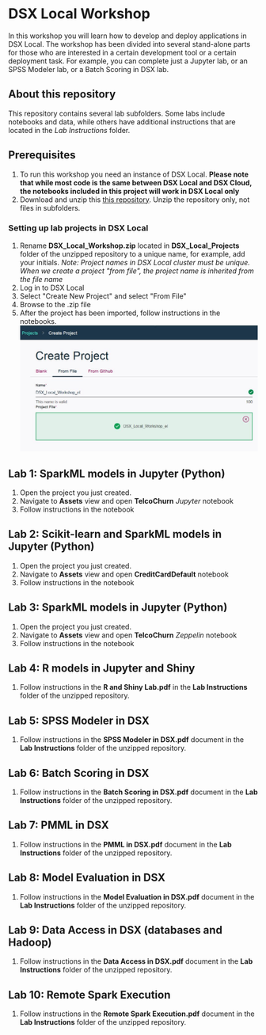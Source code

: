 # DSX Local Workshop
In this workshop you will learn how to develop and deploy applications in DSX Local. The workshop has been divided into several stand-alone parts for those who are interested in a certain development tool or a certain deployment task. For example, you can complete just a Jupyter lab, or an SPSS Modeler lab, or a Batch Scoring in DSX lab.  

## About this repository
This repository contains several lab subfolders. Some labs include notebooks and data, while others have additional instructions that are located in the *Lab Instructions* folder. 

## Prerequisites
1. To run this workshop you need an instance of DSX Local. **Please note that while most code is the same between DSX Local and DSX Cloud, the notebooks included in this project will work in DSX Local only**
2. Download and unzip this [this repository](https://codeload.github.com/elenalowery/DSX_Local_Workshop/zip/master). Unzip the repository only, not files in subfolders. 

### Setting up lab projects in DSX Local
1. Rename **DSX_Local_Workshop.zip** located in **DSX_Local_Projects** folder of the unzipped repository to a unique name, for example, add your initials.    *Note: Project names in DSX Local cluster must be unique. When we create a project "from file", the project name is inherited from the file name* 
2. Log in to DSX Local
3. Select "Create New Project" and select "From File"
4. Browse to the .zip file
5. After the project has been imported, follow instructions in the notebooks.
![ProjectFromFile](/img/CreateProjectFromFile.JPG?raw=true)

## Lab 1: SparkML models in Jupyter (Python)
1. Open the project you just created. 
2. Navigate to **Assets** view and open **TelcoChurn** *Jupyter* notebook
3. Follow instructions in the notebook

## Lab 2: Scikit-learn and SparkML models in Jupyter (Python)
1. Open the project you just created. 
2. Navigate to **Assets** view and open **CreditCardDefault** notebook
3. Follow instructions in the notebook

## Lab 3: SparkML models in Jupyter (Python)
1. Open the project you just created. 
2. Navigate to **Assets** view and open **TelcoChurn** *Zeppelin* notebook
3. Follow instructions in the notebook

## Lab 4: R models in Jupyter and Shiny
1. Follow instructions in the **R and Shiny Lab.pdf** in the **Lab Instructions** folder of the unzipped repository. 

## Lab 5: SPSS Modeler in DSX
1. Follow instructions in the **SPSS Modeler in DSX.pdf** document in the **Lab Instructions** folder of the unzipped repository. 

## Lab 6: Batch Scoring in DSX
1. Follow instructions in the **Batch Scoring in DSX.pdf** document in the **Lab Instructions** folder of the unzipped repository. 

## Lab 7: PMML in DSX
1. Follow instructions in the **PMML in DSX.pdf** document in the **Lab Instructions** folder of the unzipped repository. 

## Lab 8: Model Evaluation in DSX
1. Follow instructions in the **Model Evaluation in DSX.pdf** document in the **Lab Instructions** folder of the unzipped repository. 

## Lab 9: Data Access in DSX (databases and Hadoop)
1. Follow instructions in the **Data Access in DSX.pdf** document in the **Lab Instructions** folder of the unzipped repository. 

## Lab 10: Remote Spark Execution
1. Follow instructions in the **Remote Spark Execution.pdf** document in the **Lab Instructions** folder of the unzipped repository. 
